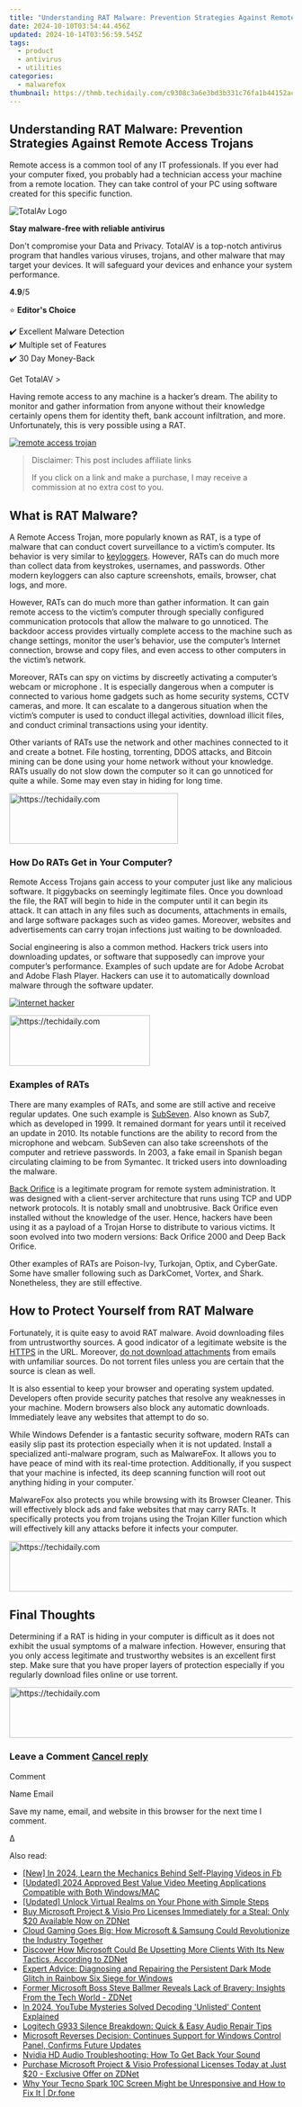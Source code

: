 ```yaml
---
title: "Understanding RAT Malware: Prevention Strategies Against Remote Access Trojans"
date: 2024-10-10T03:54:44.456Z
updated: 2024-10-14T03:56:59.545Z
tags:
  - product
  - antivirus
  - utilities
categories:
  - malwarefox
thumbnail: https://thmb.techidaily.com/c9308c3a6e3bd3b331c76fa1b44152ac54aefa6a4b58484c2ecd065884a25aa3.jpg
---
```


## Understanding RAT Malware: Prevention Strategies Against Remote Access Trojans

Remote access is a common tool of any IT professionals. If you ever had your computer fixed, you probably had a technician access your machine from a remote location. They can take control of your PC using software created for this specific function.

![TotalAv Logo](https://www.malwarefox.com/wp-content/uploads/2024/02/totalav-svg.webp "totalav-svg")

**Stay malware-free with reliable antivirus**

Don't compromise your Data and Privacy. TotalAV is a top-notch antivirus program that handles various viruses, trojans, and other malware that may target your devices. It will safeguard your devices and enhance your system performance.

**4.9**/5

⭐ **Editor's Choice**

✔️ Excellent Malware Detection  
✔️ Multiple set of Features  
✔️ 30 Day Money-Back

[](https://tools.techidaily.com/malwarefox/products/) Get TotalAV > 

Having remote access to any machine is a hacker’s dream. The ability to monitor and gather information from anyone without their knowledge certainly opens them for identity theft, bank account infiltration, and more. Unfortunately, this is very possible using a RAT.

[![remote access trojan](https://www.malwarefox.com/wp-content/uploads/2019/05/remote-access-trojan.jpg)](https://www.malwarefox.com/wp-content/uploads/2019/05/remote-access-trojan.jpg)

>  Disclaimer: This post includes affiliate links
>
>  If you click on a link and make a purchase, I may receive a commission at no extra cost to you.
>

## What is RAT Malware?

A Remote Access Trojan, more popularly known as RAT, is a type of malware that can conduct covert surveillance to a victim’s computer. Its behavior is very similar to [keyloggers](https://tools.techidaily.com/malwarefox/products/). However, RATs can do much more than collect data from keystrokes, usernames, and passwords. Other modern keyloggers can also capture screenshots, emails, browser, chat logs, and more.

However, RATs can do much more than gather information. It can gain remote access to the victim’s computer through specially configured communication protocols that allow the malware to go unnoticed. The backdoor access provides virtually complete access to the machine such as change settings, monitor the user’s behavior, use the computer’s Internet connection, browse and copy files, and even access to other computers in the victim’s network.

Moreover,  RATs can spy on victims by discreetly activating a computer’s webcam or microphone . It is especially dangerous when a computer is connected to various home gadgets such as home security systems, CCTV cameras, and more. It can escalate to a dangerous situation when the victim’s computer is used to conduct illegal activities, download illicit files, and conduct criminal transactions using your identity.

Other variants of RATs use the network and other machines connected to it and create a botnet. File hosting, torrenting, DDOS attacks, and Bitcoin mining can be done using your home network without your knowledge. RATs usually do not slow down the computer so it can go unnoticed for quite a while. Some may even stay in hiding for long time.

<!-- affiliate ads begin -->
<a href="https://aligracehair.sjv.io/c/5597632/1948876/19272" target="_top" id="1948876">
  <img src="//a.impactradius-go.com/display-ad/19272-1948876" border="0" alt="https://techidaily.com" width="300" height="90"/>
</a>
<img height="0" width="0" src="https://aligracehair.sjv.io/i/5597632/1948876/19272" style="position:absolute;visibility:hidden;" border="0" />
<!-- affiliate ads end -->

### How Do RATs Get in Your Computer?

Remote Access Trojans gain access to your computer just like any malicious software. It piggybacks on seemingly legitimate files. Once you download the file, the RAT will begin to hide in the computer until it can begin its attack. It can attach in any files such as documents, attachments in emails, and large software packages such as video games. Moreover, websites and advertisements can carry trojan infections just waiting to be downloaded.

Social engineering is also a common method. Hackers trick users into downloading updates, or software that supposedly can improve your computer’s performance. Examples of such update are for Adobe Acrobat and Adobe Flash Player. Hackers can use it to automatically download malware through the software updater.

[![internet hacker](https://www.malwarefox.com/wp-content/uploads/2019/05/cyber-hacker.jpg)](https://www.malwarefox.com/wp-content/uploads/2019/05/cyber-hacker.jpg)

<!-- affiliate ads begin -->
<a href="https://aligracehair.sjv.io/c/5597632/2135398/19272" target="_top" id="2135398">
  <img src="//a.impactradius-go.com/display-ad/19272-2135398" border="0" alt="https://techidaily.com" width="250" height="90"/>
</a>
<img height="0" width="0" src="https://aligracehair.sjv.io/i/5597632/2135398/19272" style="position:absolute;visibility:hidden;" border="0" />
<!-- affiliate ads end -->

### Examples of RATs

There are many examples of RATs, and some are still active and receive regular updates. One such example is [SubSeven](https://www.lifewire.com/sub7-trojan-backdoor-2486800). Also known as Sub7, which as developed in 1999\. It remained dormant for years until it received an update in 2010\. Its notable functions are the ability to record from the microphone and webcam. SubSeven can also take screenshots of the computer and retrieve passwords. In 2003, a fake email in Spanish began circulating claiming to be from Symantec. It tricked users into downloading the malware.

[Back Orifice](http://www.symantec.com/avcenter/warn/backorifice.html) is a legitimate program for remote system administration. It was designed with a client-server architecture that runs using TCP and UDP network protocols. It is notably small and unobtrusive. Back Orifice even installed without the knowledge of the user. Hence, hackers have been using it as a payload of a Trojan Horse to distribute to various victims. It soon evolved into two modern versions: Back Orifice 2000 and Deep Back Orifice.

Other examples of RATs are Poison-Ivy, Turkojan, Optix, and CyberGate. Some have smaller following such as DarkComet, Vortex, and Shark. Nonetheless, they are still effective.

## How to Protect Yourself from RAT Malware

Fortunately, it is quite easy to avoid RAT malware. Avoid downloading files from untrustworthy sources. A good indicator of a legitimate website is the [HTTPS](https://tools.techidaily.com/malwarefox/products/) in the URL. Moreover, [do not download attachments](https://tools.techidaily.com/malwarefox/products/) from emails with unfamiliar sources. Do not torrent files unless you are certain that the source is clean as well.

It is also essential to keep your browser and operating system updated. Developers often provide security patches that resolve any weaknesses in your machine. Modern browsers also block any automatic downloads. Immediately leave any websites that attempt to do so.

While Windows Defender is a fantastic security software, modern RATs can easily slip past its protection especially when it is not updated. Install a specialized anti-malware program, such as MalwareFox. It allows you to have peace of mind with its real-time protection. Additionally, if you suspect that your machine is infected, its deep scanning function will root out anything hiding in your computer.\`

MalwareFox also protects you while browsing with its Browser Cleaner. This will effectively block ads and fake websites that may carry RATs. It specifically protects you from trojans using the Trojan Killer function which will effectively kill any attacks before it infects your computer.

<!-- affiliate ads begin -->
<a href="https://bluettius.sjv.io/c/5597632/2139119/17108" target="_top" id="2139119">
  <img src="//a.impactradius-go.com/display-ad/17108-2139119" border="0" alt="https://techidaily.com" width="728" height="90"/>
</a>
<img height="0" width="0" src="https://bluettius.sjv.io/i/5597632/2139119/17108" style="position:absolute;visibility:hidden;" border="0" />
<!-- affiliate ads end -->

## Final Thoughts

Determining if a RAT is hiding in your computer is difficult as it does not exhibit the usual symptoms of a malware infection. However, ensuring that you only access legitimate and trustworthy websites is an excellent first step. Make sure that you have proper layers of protection especially if you regularly download files online or use torrent.

<!-- affiliate ads begin -->
<a href="https://unicoeye.pxf.io/c/5597632/2134229/18498" target="_top" id="2134229">
  <img src="//a.impactradius-go.com/display-ad/18498-2134229" border="0" alt="https://techidaily.com" width="728" height="90"/>
</a>
<img height="0" width="0" src="https://unicoeye.pxf.io/i/5597632/2134229/18498" style="position:absolute;visibility:hidden;" border="0" />
<!-- affiliate ads end -->

### Leave a Comment [Cancel reply](https://tools.techidaily.com/malwarefox/products/)

Comment

Name Email 

Save my name, email, and website in this browser for the next time I comment.

Δ

<ins class="adsbygoogle"
     style="display:block"
     data-ad-format="autorelaxed"
     data-ad-client="ca-pub-7571918770474297"
     data-ad-slot="1223367746"></ins>

<ins class="adsbygoogle"
     style="display:block"
     data-ad-client="ca-pub-7571918770474297"
     data-ad-slot="8358498916"
     data-ad-format="auto"
     data-full-width-responsive="true"></ins>

<span class="atpl-alsoreadstyle">Also read:</span>
<div><ul>
<li><a href="https://facebook-video-files.techidaily.com/new-in-2024-learn-the-mechanics-behind-self-playing-videos-in-fb/"><u>[New] In 2024, Learn the Mechanics Behind Self-Playing Videos in Fb</u></a></li>
<li><a href="https://screen-video-capture.techidaily.com/updated-2024-approved-best-value-video-meeting-applications-compatible-with-both-windowsmac/"><u>[Updated] 2024 Approved Best Value Video Meeting Applications Compatible with Both Windows/MAC</u></a></li>
<li><a href="https://fox-boxes.techidaily.com/updated-unlock-virtual-realms-on-your-phone-with-simple-steps/"><u>[Updated] Unlock Virtual Realms on Your Phone with Simple Steps</u></a></li>
<li><a href="https://win-workspace.techidaily.com/buy-microsoft-project-and-visio-pro-licenses-immediately-for-a-steal-only-20-available-now-on-zdnet/"><u>Buy Microsoft Project & Visio Pro Licenses Immediately for a Steal: Only $20 Available Now on ZDNet</u></a></li>
<li><a href="https://win-workspace.techidaily.com/cloud-gaming-goes-big-how-microsoft-and-samsung-could-revolutionize-the-industry-together/"><u>Cloud Gaming Goes Big: How Microsoft & Samsung Could Revolutionize the Industry Together</u></a></li>
<li><a href="https://win-workspace.techidaily.com/discover-how-microsoft-could-be-upsetting-more-clients-with-its-new-tactics-according-to-zdnet/"><u>Discover How Microsoft Could Be Upsetting More Clients With Its New Tactics, According to ZDNet</u></a></li>
<li><a href="https://program-issues.techidaily.com/expert-advice-diagnosing-and-repairing-the-persistent-dark-mode-glitch-in-rainbow-six-siege-for-windows/"><u>Expert Advice: Diagnosing and Repairing the Persistent Dark Mode Glitch in Rainbow Six Siege for Windows</u></a></li>
<li><a href="https://win-workspace.techidaily.com/former-microsoft-boss-steve-ballmer-reveals-lack-of-bravery-insights-from-the-tech-world-zdnet/"><u>Former Microsoft Boss Steve Ballmer Reveals Lack of Bravery: Insights From the Tech World - ZDNet</u></a></li>
<li><a href="https://youtube-lab.techidaily.com/24-youtube-mysteries-solved-decoding-unlisted-content-explained/"><u>In 2024, YouTube Mysteries Solved Decoding 'Unlisted' Content Explained</u></a></li>
<li><a href="https://sound-issues.techidaily.com/logitech-g933-silence-breakdown-quick-and-easy-audio-repair-tips/"><u>Logitech G933 Silence Breakdown: Quick & Easy Audio Repair Tips</u></a></li>
<li><a href="https://win-workspace.techidaily.com/microsoft-reverses-decision-continues-support-for-windows-control-panel-confirms-future-updates/"><u>Microsoft Reverses Decision: Continues Support for Windows Control Panel, Confirms Future Updates</u></a></li>
<li><a href="https://sound-issues.techidaily.com/nvidia-hd-audio-troubleshooting-how-to-get-back-your-sound/"><u>Nvidia HD Audio Troubleshooting: How To Get Back Your Sound</u></a></li>
<li><a href="https://win-workspace.techidaily.com/purchase-microsoft-project-and-visio-professional-licenses-today-at-just-20-exclusive-offer-on-zdnet/"><u>Purchase Microsoft Project & Visio Professional Licenses Today at Just $20 - Exclusive Offer on ZDNet</u></a></li>
<li><a href="https://howto.techidaily.com/why-your-tecno-spark-10c-screen-might-be-unresponsive-and-how-to-fix-it-drfone-by-drfone-fix-android-problems-fix-android-problems/"><u>Why Your Tecno Spark 10C Screen Might be Unresponsive and How to Fix It | Dr.fone</u></a></li>
</ul></div>

